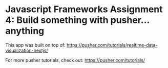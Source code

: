 # Javascript Frameworks Assignment 4: Build something with pusher... anything

This app was built on top of:
https://pusher.com/tutorials/realtime-data-visualization-nextjs/


For more pusher tutorials, check out:
https://pusher.com/tutorials/
